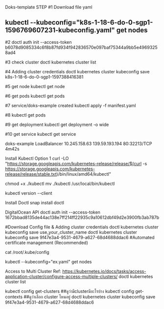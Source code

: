 Doks-template
STEP
 #1 Download file yaml

kubectl --kubeconfig="k8s-1-18-6-do-0-sgp1-1596769607231-kubeconfig.yaml" get nodes
-----------

#2
doctl auth init --access-token b6078d9085334c6f8b87fd934f942836570e097baf75344a9bb5e49693258ad4

#3 check cluster
doctl kubernetes cluster list

#4  Adding cluster credentials
doctl kubernetes cluster kubeconfig save k8s-1-18-6-do-0-sgp1-1597388416381

#5 get node
kubectl get node

#6 get pods
kubectl get pods

#7 service/doks-example created
kubectl apply -f manifest.yaml

#8
kubectl get pods

#9 get deployment
kubectl get deployment -o wide

#10 get service
kubectl get service

doks-example   LoadBalancer   10.245.158.63   139.59.193.194   80:32213/TCP   4m42s


Install Kubectl
Option 1
curl -LO "https://storage.googleapis.com/kubernetes-release/release/$(curl -s https://storage.googleapis.com/kubernetes-release/release/stable.txt)/bin/linux/amd64/kubectl"

chmod +x ./kubectl
mv ./kubectl /usr/local/bin/kubectl

kubectl version --client

Install Doctl
snap install doctl


DigitalOcean API
doctl auth init --access-token 1672bbad8135de44ac138e7ff214ff22935c9a10612dbf49d2e3900fb3ab787b

#Download Config file &  Adding cluster credentials
doctl kubernetes cluster kubeconfig save use_your_cluster_name
doctl kubernetes cluster kubeconfig save 9f47e3a4-9531-4679-a627-68d4688ddac6  #Automated certificate management (Recommended)


cat /root/.kube/config

kubectl --kubeconfig="ex.yaml" get nodes


Access to Multi Cluster
Ref: https://kubernetes.io/docs/tasks/access-application-cluster/configure-access-multiple-clusters/
doctl kubernetes cluster list


kubectl config get-clusters   ##ดูว่ามีclusterมีอะไรบ้าง
kubectl config get-contexts   ##ดูว่าเลือก cluster ไหนอยู่
doctl kubernetes cluster kubeconfig save 9f47e3a4-9531-4679-a627-68d4688ddac6


